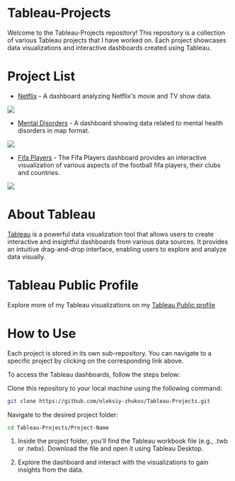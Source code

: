 # Tableau-Projects
Welcome to the Tableau-Projects repository! This repository is a collection of various Tableau projects that I have worked on. Each project showcases data visualizations and interactive dashboards created using Tableau.

# Project List

* [Netflix](https://github.com/Oleksiy-Zhukov/Tableau-Projects/tree/main/Netflix) - A dashboard analyzing Netflix's movie and TV show data.

<img src="https://github.com/Oleksiy-Zhukov/Tableau-Projects/assets/75014961/c63911b3-0519-4a62-bc89-d435a2eb152f">


* [Mental Disorders](https://github.com/Oleksiy-Zhukov/Tableau-Projects/tree/main/Mental-Disorders) - A dashboard showing data related to mental health disorders in map format.

<img src="https://github.com/Oleksiy-Zhukov/Tableau-Projects/assets/75014961/c6525bd7-d6b7-4398-8835-0fec41b458de">



* [Fifa Players](https://github.com/Oleksiy-Zhukov/Tableau-Projects/tree/main/Fifa-Players) - The Fifa Players dashboard provides an interactive visualization of various aspects of the football fifa players, their clubs and countries.

<img src="https://github.com/Oleksiy-Zhukov/Tableau-Projects/assets/75014961/23fde2b9-2a4e-44f8-b72e-31654d0757be">


# About Tableau
[Tableau](https://www.tableau.com/) is a powerful data visualization tool that allows users to create interactive and insightful dashboards from various data sources. It provides an intuitive drag-and-drop interface, enabling users to explore and analyze data visually.

# Tableau Public Profile
Explore more of my Tableau visualizations on my [Tableau Public profile](https://public.tableau.com/app/profile/oleksii3134)

# How to Use
Each project is stored in its own sub-repository. You can navigate to a specific project by clicking on the corresponding link above.

To access the Tableau dashboards, follow the steps below:

Clone this repository to your local machine using the following command:
```bash
git clone https://github.com/oleksiy-zhukov/Tableau-Projects.git
```
Navigate to the desired project folder:

```bash
cd Tableau-Projects/Project-Name
```

1. Inside the project folder, you'll find the Tableau workbook file (e.g., .twb or .twbx). Download the file and open it using Tableau Desktop.

1. Explore the dashboard and interact with the visualizations to gain insights from the data.
